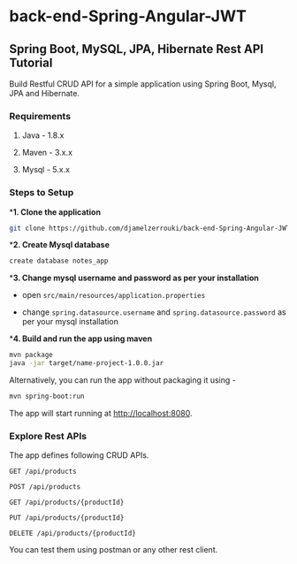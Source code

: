 # back-end-Spring-Angular-JWT
## Spring Boot, MySQL, JPA, Hibernate Rest API Tutorial

Build Restful CRUD API for a simple application using Spring Boot, Mysql, JPA and Hibernate.

### Requirements

1. Java - 1.8.x

2. Maven - 3.x.x

3. Mysql - 5.x.x

### Steps to Setup

***1. Clone the application**

```bash
git clone https://github.com/djamelzerrouki/back-end-Spring-Angular-JWT
```

***2. Create Mysql database**
```bash
create database notes_app
```

***3. Change mysql username and password as per your installation**

+ open `src/main/resources/application.properties`

+ change `spring.datasource.username` and `spring.datasource.password` as per your mysql installation

***4. Build and run the app using maven**

```bash
mvn package
java -jar target/name-project-1.0.0.jar
```

Alternatively, you can run the app without packaging it using -

```bash
mvn spring-boot:run
```

The app will start running at <http://localhost:8080>.

### Explore Rest APIs

The app defines following CRUD APIs.

    GET /api/products
    
    POST /api/products
    
    GET /api/products/{productId}
    
    PUT /api/products/{productId}
    
    DELETE /api/products/{productId}

You can test them using postman or any other rest client.

